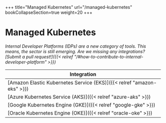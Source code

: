 +++
title="Managed Kubernetes"
url="/managed-kubernetes"
bookCollapseSection=true
weight=20
+++

# Managed Kubernetes

_Internal Developer Platforms (IDPs) are a new category of tools. This means, the sector is still emerging. Are we missing any integrations? [Submit a pull request!]({{< relref "/#how-to-contribute-to-internal-developer-platform" >}})_

**Integration** |
--- |
[Amazon Elastic Kubernetes Service (EKS)]({{< relref "amazon-eks" >}}) |
[Azure Kubernetes Service (AKS)]({{< relref "azure-aks" >}}) |
[Google Kubernetes Engine (GKE)]({{< relref "google-gke" >}}) |
[Oracle Kubernetes Engine (OKE)]({{< relref "oracle-oke" >}}) |
